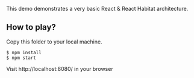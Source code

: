 This demo demonstrates a very basic React & React Habitat architecture.

## How to play?

Copy this folder to your local machine.

```
$ npm install
$ npm start
```

Visit http://localhost:8080/ in your browser